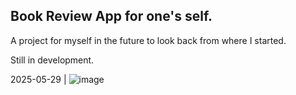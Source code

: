 ## Book Review App for one's self.

A project for myself in the future to look back from where I started.

Still in development.

2025-05-29 | ![image](https://github.com/user-attachments/assets/5004a97e-6f7d-4f20-b5a6-8ade59295447)
